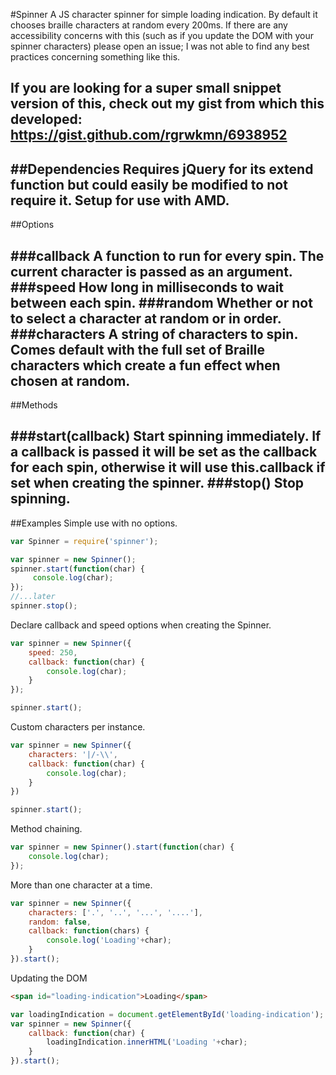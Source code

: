 #Spinner
A JS character spinner for simple loading indication. By default it chooses braille characters at random every 200ms. If there are any accessibility concerns with this (such as if you update the DOM with your spinner characters) please open an issue; I was not able to find any best practices concerning something like this.

If you are looking for a super small snippet version of this, check out my gist from which this developed: https://gist.github.com/rgrwkmn/6938952
 ---
 
##Dependencies
Requires jQuery for its extend function but could easily be modified to not require it. Setup for use with AMD.
 ---
##Options

###callback
A function to run for every spin. The current character is passed as an argument.
###speed
How long in milliseconds to wait between each spin.
###random
Whether or not to select a character at random or in order.
###characters
A string of characters to spin. Comes default with the full set of Braille characters which create a fun effect when chosen at random.
 ---
##Methods

###start(callback)
Start spinning immediately. If a callback is passed it will be set as the callback for each spin, otherwise it will use this.callback if set when creating the spinner.
###stop()
Stop spinning.
 ---
 
##Examples
Simple use with no options.
```javascript
var Spinner = require('spinner');

var spinner = new Spinner();
spinner.start(function(char) {
     console.log(char);
});
//...later
spinner.stop();
```
Declare callback and speed options when creating the Spinner.
```javascript
var spinner = new Spinner({
    speed: 250,
    callback: function(char) {
        console.log(char);
    }
});

spinner.start();
```

Custom characters per instance.
```javascript
var spinner = new Spinner({
    characters: '|/-\\',
    callback: function(char) {
        console.log(char);
    }
})

spinner.start();
```

Method chaining.
```javascript
var spinner = new Spinner().start(function(char) {
    console.log(char);
});
```

More than one character at a time.
```javascript
var spinner = new Spinner({
    characters: ['.', '..', '...', '....'],
    random: false,
    callback: function(chars) {
        console.log('Loading'+char);
    }
}).start();
```

Updating the DOM
```html
<span id="loading-indication">Loading</span>
```

```javascript
var loadingIndication = document.getElementById('loading-indication');
var spinner = new Spinner({
    callback: function(char) {
        loadingIndication.innerHTML('Loading '+char);
    }
}).start();
```